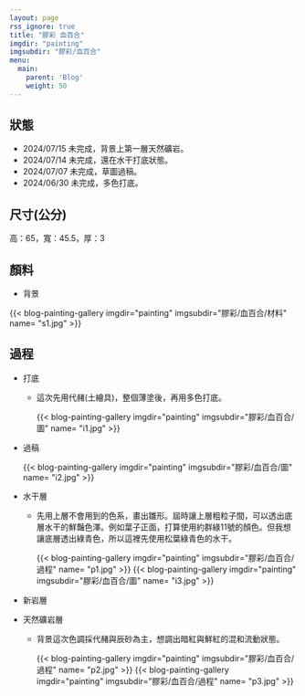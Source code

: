 ```yaml
---
layout: page
rss_ignore: true
title: "膠彩 血百合"
imgdir: "painting"
imgsubdir: "膠彩/血百合"
menu:
  main:
    parent: 'Blog'
    weight: 50
---
```

## **狀態**

* 2024/07/15 未完成，背景上第一層天然礦岩。
* 2024/07/14 未完成，還在水干打底狀態。
* 2024/07/07 未完成，草圖過稿。
* 2024/06/30 未完成，多色打底。

## **尺寸(公分)**

高：65，寬：45.5，厚：3

## **顏料**
* 背景

{{< blog-painting-gallery imgdir="painting" imgsubdir="膠彩/血百合/材料" name= "s1.jpg" >}}

## 過程

* 打底
  * 這次先用代赭(土繪具)，整個薄塗後，再用多色打底。

    {{< blog-painting-gallery imgdir="painting" imgsubdir="膠彩/血百合/圖" name= "i1.jpg" >}}

* 過稿

    {{< blog-painting-gallery imgdir="painting" imgsubdir="膠彩/血百合/圖" name= "i2.jpg" >}}

* 水干層
  * 先用上層不會用到的色系，畫出雛形。屆時讓上層粗粒子間，可以透出底層水干的鮮豔色澤。例如葉子正面，打算使用約群綠11號的顏色。但我想讓底層透出綠青色，所以這裡先使用松葉綠青色的水干。

    {{< blog-painting-gallery imgdir="painting" imgsubdir="膠彩/血百合/過程" name= "p1.jpg" >}}
    {{< blog-painting-gallery imgdir="painting" imgsubdir="膠彩/血百合/圖" name= "i3.jpg" >}}

* 新岩層
* 天然礦岩層
  * 背景這次色調採代赭與辰砂為主，想調出暗紅與鮮紅的混和流動狀態。

    {{< blog-painting-gallery imgdir="painting" imgsubdir="膠彩/血百合/過程" name= "p2.jpg" >}}
    {{< blog-painting-gallery imgdir="painting" imgsubdir="膠彩/血百合/過程" name= "p3.jpg" >}}
